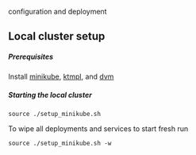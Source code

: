 configuration and deployment

## Local cluster setup
##### Prerequisites
Install [minikube](https://github.com/kubernetes/minikube), [ktmpl](https://github.com/InQuicker/ktmpl), and [dvm](https://github.com/getcarina/dvm)

##### Starting the local cluster
```
source ./setup_minikube.sh
```

To wipe all deployments and services to start fresh run
```
source ./setup_minikube.sh -w
```

